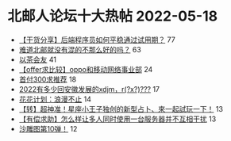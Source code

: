 # 北邮人论坛十大热帖 2022-05-18

- [【干货分享】后端程序员如何平稳通过试用期？](https://bbs.byr.cn/article/WorkLife/1186022) 77
- [难道北邮就没有混的不那么好的吗？](https://bbs.byr.cn/article/Talking/6346243) 63
- [以茶会友](https://bbs.byr.cn/article/Friends/2024360) 41
- [【offer求比较】oppo和移动网络事业部](https://bbs.byr.cn/article/Job/2163744) 24
- [首付300求推荐](https://bbs.byr.cn/article/Home/132636) 18
- [2022有多少回安徽发展的xdjm，r(?x?)???](https://bbs.byr.cn/article/Anhui/323754) 17
- [花花计划：浪漫不止](https://bbs.byr.cn/article/Plant/9597) 14
- [【转】超神准！星座小王子独创的新型占卜、來一起試玩一下！](https://bbs.byr.cn/article/Constellations/326533) 13
- [【有偿求助】怎么样让多人同时使用一台服务器并不互相干扰](https://bbs.byr.cn/article/StudyShare/204093) 13
- [沙雕图第10弹！](https://bbs.byr.cn/article/Picture/3320737) 12


